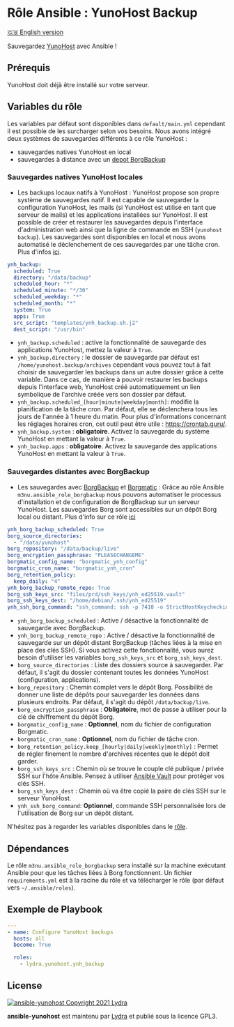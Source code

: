 # Rôle Ansible : YunoHost Backup

[🇬🇧 English version](README.md)

Sauvegardez [YunoHost](https://yunohost.org/#/) avec Ansible !

## Prérequis

YunoHost doit déjà être installé sur votre serveur.

## Variables du rôle

Les variables par défaut sont disponibles dans `default/main.yml` cependant il est possible de les surcharger selon vos besoins.
Nous avons intégré deux systèmes de sauvegardes différents à ce rôle YunoHost :

- sauvegardes natives YunoHost en local
- sauvegardes à distance avec un [depot BorgBackup](https://borgbackup.readthedocs.io/en/stable/)

### Sauvegardes natives YunoHost locales

- Les backups locaux natifs à YunoHost : YunoHost propose son propre système de sauvegardes natif. Il est capable de sauvegarder la configuration YunoHost, les mails (si YunoHost est utilisé en tant que serveur de mails) et les applications installées sur YunoHost. Il est possible de créer et restaurer les sauvegardes depuis l'interface d'administration web ainsi que la ligne de commande en SSH (`yunohost backup`). Les sauvegardes sont disponibles en local et nous avons automatisé le déclenchement de ces sauvegardes par une tâche cron. Plus d'infos [ici](https://yunohost.org/fr/backup).

```yml
ynh_backup:
  scheduled: True
  directory: "/data/backup"
  scheduled_hour: "*"
  scheduled_minute: "*/30"
  scheduled_weekday: "*"
  scheduled_month: "*"
  system: True
  apps: True
  src_script: "templates/ynh_backup.sh.j2"
  dest_script: "/usr/bin"
```

- `ynh_backup.scheduled` : active la fonctionnalité de sauvegarde des applications YunoHost, mettez la valeur à `True`.
- `ynh_backup.directory` : le dossier de sauvegarde par défaut est `/home/yunohost.backup/archives` cependant vous pouvez tout à fait choisir de sauvegarder les backups dans un autre dossier grâce à cette variable. Dans ce cas, de manière à pouvoir restaurer les backups depuis l'interface web, YunoHost créé automatiquement un lien symbolique de l'archive créée vers son dossier par défaut.
- `ynh_backup.scheduled_[hour|minute|weekday|month]`: modifie la planification de la tâche cron. Par défaut, elle se déclenchera tous les jours de l'année à 1 heure du matin. Pour plus d'informations concernant les réglages horaires cron, cet outil peut être utile : <https://crontab.guru/>.
- `ynh_backup.system` : **obligatoire**. Activez la sauvegarde du système YunoHost en mettant la valeur à `True`.
- `ynh_backup.apps` : **obligatoire**. Activez la sauvegarde des applications YunoHost en mettant la valeur à `True`.

### Sauvegardes distantes avec BorgBackup

- Les sauvegardes avec [BorgBackup](https://borgbackup.readthedocs.io/en/stable/) et [Borgmatic](https://github.com/witten/borgmatic) : Grâce au rôle Ansible `m3nu.ansible_role_borgbackup` nous pouvons automatiser le processus d'installation et de configuration de BorgBackup sur un serveur YunoHost. Les sauvegardes Borg sont accessibles sur un dépôt Borg local ou distant. Plus d'info sur ce rôle [ici](https://github.com/borgbase/ansible-role-borgbackup)

```yml
ynh_borg_backup_scheduled: True
borg_source_directories:
  - "/data/yunohost"
borg_repository: "/data/backup/live"
borg_encryption_passphrase: "PLEASECHANGEME"
borgmatic_config_name: "borgmatic_ynh_config"
borgmatic_cron_name: "borgmatic_ynh_cron"
borg_retention_policy:
  keep_daily: "4"
ynh_borg_backup_remote_repo: True
borg_ssh_keys_src: "files/prd/ssh_keys/ynh_ed25519.vault"
borg_ssh_keys_dest: "/home/debian/.ssh/ynh_ed25519"
ynh_ssh_borg_command: "ssh_command: ssh -p 7410 -o StrictHostKeychecking=no -i {{ borg_ssh_keys_dest }}"
```

- `ynh_borg_backup_scheduled` : Active / désactive la fonctionnalité de sauvegarde avec BorgBackup.
- `ynh_borg_backup_remote_repo` : Active / désactive la fonctionnalité de sauvegarde sur un dépôt distant BorgBackup (tâches liées à la mise en place des clés SSH). Si vous activez cette fonctionnalité, vous aurez besoin d'utiliser les variables `borg_ssh_keys_src` et `borg_ssh_keys_dest`.
- `borg_source_directories` : Liste des dossiers source à sauvegarder. Par défaut, il s'agit du dossier contenant toutes les données YunoHost (configuration, applications).
- `borg_repository` : Chemin complet vers le dépôt Borg. Possibilité de donner une liste de dépôts pour sauvegarder les données dans plusieurs endroits. Par défaut, il s'agit du dépôt `/data/backup/live`.
- `borg_encryption_passphrase` : **Obligatoire**, mot de passe à utiliser pour la clé de chiffrement du dépôt Borg.
- `borgmatic_config_name` : **Optionnel**, nom du fichier de configuration Borgmatic.
- `borgmatic_cron_name` : **Optionnel**, nom du fichier de tâche cron.
- `borg_retention_policy.keep_[hourly|daily|weekly|monthly]` : Permet de régler finement le nombre d'archives récentes que le dépôt doit garder.
- `borg_ssh_keys_src` : Chemin où se trouve le couple clé publique / privée SSH sur l'hôte Ansible. Pensez à utiliser [Ansible Vault](https://docs.ansible.com/ansible/latest/user_guide/vault.html) pour protéger vos clés SSH.
- `borg_ssh_keys_dest` : Chemin où va être copié la paire de clés SSH sur le serveur YunoHost.
- `ynh_ssh_borg_command`: **Optionnel**, commande SSH personnalisée lors de l'utilisation de Borg sur un dépôt distant.

N'hésitez pas à regarder les variables disponibles dans le [rôle](https://github.com/borgbase/ansible-role-borgbackup).

## Dépendances

Le rôle `m3nu.ansible_role_borgbackup` sera installé sur la machine exécutant Ansible pour que les tâches liées à Borg fonctionnent. Un fichier `requirements.yml` est à la racine du rôle et va télécharger le rôle (par défaut vers `~/.ansible/roles`).

## Exemple de Playbook

```yml
---
- name: Configure YunoHost backups
  hosts: all
  become: True

  roles:
    - lydra.yunohost.ynh_backup
```

## License

[![ansible-yunohost Copyright 2021 Lydra](https://www.gnu.org/graphics/gplv3-with-text-136x68.png)](https://choosealicense.com/licenses/gpl-3.0/)

**ansible-yunohost** est maintenu par [Lydra](https://lydra.fr/) et publié sous la licence GPL3.
